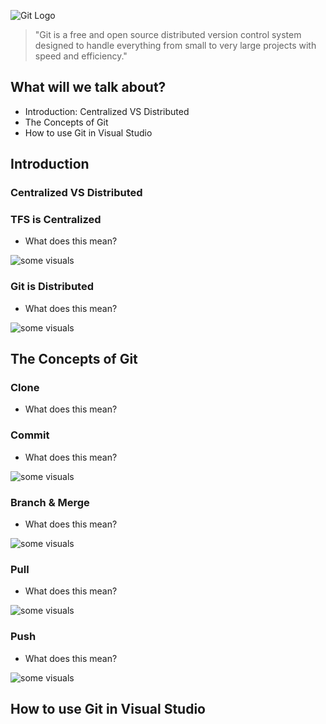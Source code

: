 ![Git Logo](https://git-scm.com/images/logos/downloads/Git-Logo-2Color.png)

> "Git is a free and open source distributed version control system designed to handle everything from small to very large projects with speed and efficiency."<!-- .element: class="fragment" -->


## What will we talk about?

- Introduction: Centralized VS Distributed<!-- .element: class="fragment" -->
- The Concepts of Git<!-- .element: class="fragment" -->
- How to use Git in Visual Studio<!-- .element: class="fragment" -->



## Introduction
### **Centralized** VS **Distributed**


### TFS is **Centralized**

- What does this mean?

![some visuals](http://placehold.it/350x180)


### Git is **Distributed**

- What does this mean?

![some visuals](http://placehold.it/350x180)



## The Concepts of Git


### Clone

- What does this mean?

<div class="canvas"><canvas id="gitGraph"></canvas></div>


### Commit

- What does this mean?

![some visuals](http://placehold.it/350x180)


### Branch & Merge

- What does this mean?

![some visuals](http://placehold.it/350x180)


### Pull

- What does this mean?

![some visuals](http://placehold.it/350x180)


### Push

- What does this mean?

![some visuals](http://placehold.it/350x180)



## How to use Git in Visual Studio
